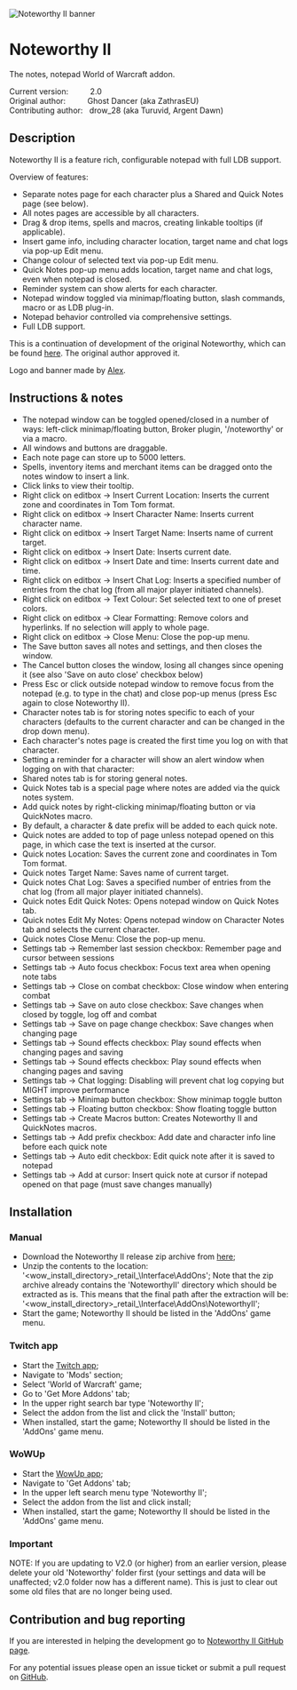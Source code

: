 ![Noteworthy II banner](https://raw.githubusercontent.com/28/NoteworthyII/master/doc/img/Banner.jpg)

# Noteworthy II

The notes, notepad World of Warcraft addon.

Current version:&nbsp;&nbsp;&nbsp;&nbsp;&nbsp;&nbsp;&nbsp;&nbsp;&nbsp;&nbsp;2.0  
Original author:&nbsp;&nbsp;&nbsp;&nbsp;&nbsp;&nbsp;&nbsp;&nbsp;&nbsp;&nbsp;Ghost Dancer (aka ZathrasEU)  
Contributing author:&nbsp;&nbsp;&nbsp;drow_28 (aka Turuvid, Argent Dawn)  

## Description

Noteworthy II is a feature rich, configurable notepad with full LDB support.

Overview of features:

* Separate notes page for each character plus a Shared and Quick Notes page (see below).
* All notes pages are accessible by all characters.
* Drag & drop items, spells and macros, creating linkable tooltips (if applicable).
* Insert game info, including character location, target name and chat logs via pop-up Edit menu.
* Change colour of selected text via pop-up Edit menu.
* Quick Notes pop-up menu adds location, target name and chat logs, even when notepad is closed.
* Reminder system can show alerts for each character.
* Notepad window toggled via minimap/floating button, slash commands, macro or as LDB plug-in.
* Notepad behavior controlled via comprehensive settings.
* Full LDB support.

This is a continuation of development of the original Noteworthy, which can be found [here](https://www.curseforge.com/wow/addons/noteworthy).
The original author approved it.

Logo and banner made by [Alex](mailto:aleksandar.micic028@gmail.com).

## Instructions & notes

* The notepad window can be toggled opened/closed in a number of ways: left-click minimap/floating button, Broker plugin, '/noteworthy' or via a macro.
* All windows and buttons are draggable.
* Each note page can store up to 5000 letters.
* Spells, inventory items and merchant items can be dragged onto the notes window to insert a link.
* Click links to view their tooltip.
* Right click on editbox -&gt; Insert Current Location: Inserts the current zone and coordinates in Tom Tom format.
* Right click on editbox -&gt; Insert Character Name: Inserts current character name.
* Right click on editbox -&gt; Insert Target Name: Inserts name of current target.
* Right click on editbox -&gt; Insert Date: Inserts current date.
* Right click on editbox -&gt; Insert Date and time: Inserts current date and time.
* Right click on editbox -&gt; Insert Chat Log: Inserts a specified number of entries from the chat log (from all major player initiated channels).
* Right click on editbox -&gt; Text Colour: Set selected text to one of preset colors.
* Right click on editbox -&gt; Clear Formatting: Remove colors and hyperlinks. If no selection will apply to whole page.
* Right click on editbox -&gt; Close Menu: Close the pop-up menu.
* The Save button saves all notes and settings, and then closes the window.
* The Cancel button closes the window, losing all changes since opening it (see also 'Save on auto close' checkbox below)
* Press Esc or click outside notepad window to remove focus from the notepad (e.g. to type in the chat) and close pop-up menus (press Esc again to close Noteworthy II).
* Character notes tab is for storing notes specific to each of your characters (defaults to the current character and can be changed in the drop down menu).
* Each character's notes page is created the first time you log on with that character.
* Setting a reminder for a character will show an alert window when logging on with that character:
* Shared notes tab is for storing general notes.
* Quick Notes tab is a special page where notes are added via the quick notes system.
* Add quick notes by right-clicking minimap/floating button or via QuickNotes macro.
* By default, a character & date prefix will be added to each quick note.
* Quick notes are added to top of page unless notepad opened on this page, in which case the text is inserted at the cursor.
* Quick notes Location: Saves the current zone and coordinates in Tom Tom format.
* Quick notes Target Name: Saves name of current target.
* Quick notes Chat Log: Saves a specified number of entries from the chat log (from all major player initiated channels).
* Quick notes Edit Quick Notes: Opens notepad window on Quick Notes tab.
* Quick notes Edit My Notes: Opens notepad window on Character Notes tab and selects the current character.
* Quick notes Close Menu: Close the pop-up menu.
* Settings tab -&gt; Remember last session checkbox: Remember page and cursor between sessions
* Settings tab -&gt; Auto focus checkbox: Focus text area when opening note tabs
* Settings tab -&gt; Close on combat checkbox: Close window when entering combat
* Settings tab -&gt; Save on auto close checkbox: Save changes when closed by toggle, log off and combat
* Settings tab -&gt; Save on page change checkbox: Save changes when changing page
* Settings tab -&gt; Sound effects checkbox: Play sound effects when changing pages and saving
* Settings tab -&gt; Sound effects checkbox: Play sound effects when changing pages and saving
* Settings tab -&gt; Chat logging: Disabling will prevent chat log copying but MIGHT improve performance
* Settings tab -&gt; Minimap button checkbox: Show minimap toggle button
* Settings tab -&gt; Floating button checkbox: Show floating toggle button
* Settings tab -&gt; Create Macros button: Creates Noteworthy II and QuickNotes macros.
* Settings tab -&gt; Add prefix checkbox: Add date and character info line before each quick note
* Settings tab -&gt; Auto edit checkbox: Edit quick note after it is saved to notepad
* Settings tab -&gt; Add at cursor: Insert quick note at cursor if notepad opened on that page (must save changes manually)

## Installation


### Manual

* Download the Noteworthy II release zip archive from [here](https://github.com/28/NoteworthyII/releases);
* Unzip the contents to the location: '&lt;wow_install_directory&gt;\_retail_\Interface\AddOns\'; Note that the zip archive already contains the 'NoteworthyII' directory which should be extracted as is. This means that the final path after the extraction will be: '&lt;wow_install_directory&gt;\_retail_\Interface\AddOns\NoteworthyII';
* Start the game; Noteworthy II should be listed in the 'AddOns' game menu.

### Twitch app

* Start the [Twitch app](https://www.twitch.tv/downloads);
* Navigate to 'Mods' section;
* Select 'World of Warcraft' game;
* Go to 'Get More Addons' tab;
* In the upper right search bar type 'Noteworthy II';
* Select the addon from the list and click the 'Install' button;
* When installed, start the game; Noteworthy II should be listed in the 'AddOns' game menu.

### WoWUp

* Start the [WowUp app](https://wowup.io);
* Navigate to 'Get Addons' tab;
* In the upper left search menu type 'Noteworthy II';
* Select the addon from the list and click install;
* When installed, start the game; Noteworthy II should be listed in the 'AddOns' game menu.

### Important

NOTE: If you are updating to V2.0 (or higher) from an earlier version, please
delete your old 'Noteworthy' folder first (your settings and data will be unaffected;
v2.0 folder now has a different name).
This is just to clear out some old files that are no longer being used.

## Contribution and bug reporting

If you are interested in helping the development go to [Noteworthy II GitHub page](https://github.com/28/NoteworthyII).

For any potential issues please open an issue ticket or submit a pull request on [GitHub](https://github.com/28/NoteworthyII).
